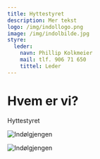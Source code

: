 ```yaml
---
title: Hyttestyret
description: Mer tekst
logo: /img/indollogo.png
image: /img/indolbilde.jpg
styre:
  leder:
    navn: Phillip Kolkmeier
    mail: tlf. 906 71 650
    tittel: Leder
---
```


# Hvem er vi?

Hyttestyret

![Indølgjengen](/img/indolbilde.jpg)

![Indølgjengen](/img/indolbilde2.jpg)
